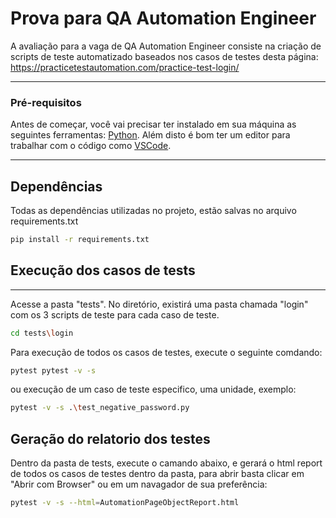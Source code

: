 # Prova para QA Automation Engineer

A avaliação para a vaga de QA Automation Engineer consiste na criação de scripts de teste automatizado baseados nos casos de testes desta página:
https://practicetestautomation.com/practice-test-login/

---
### Pré-requisitos

Antes de começar, você vai precisar ter instalado em sua máquina as seguintes ferramentas:
[Python](https://www.python.org/downloads/). Além disto é bom ter um editor para trabalhar com o código como [VSCode](https://code.visualstudio.com/).

---
## Dependências

Todas as dependências utilizadas no projeto, estão salvas no arquivo requirements.txt

```bash
pip install -r requirements.txt
```

## Execução dos casos de tests
---
Acesse a pasta "tests". No diretório, existirá uma pasta chamada "login" com os 3 scripts de teste para cada caso de teste.

```bash
cd tests\login
```
Para execução de todos os casos de testes, execute o seguinte comdando:

```bash
pytest pytest -v -s
```

ou execução de um caso de teste especifico, uma unidade, exemplo:

```bash
pytest -v -s .\test_negative_password.py
```

## Geração do relatorio dos testes

Dentro da pasta de tests, execute o camando abaixo, e gerará o html report de todos os casos de testes dentro da pasta, para abrir basta clicar em "Abrir com Browser" ou em 
um navagador de sua preferência:

```bash
pytest -v -s --html=AutomationPageObjectReport.html
```